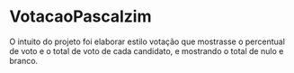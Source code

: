 # VotacaoPascalzim
O intuito do projeto foi elaborar estilo votação que mostrasse o percentual de voto e o total de voto de cada candidato, e mostrando o total de nulo e branco.
